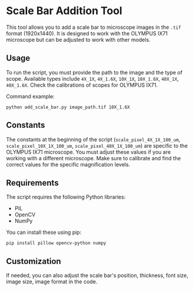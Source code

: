 # Scale Bar Addition Tool

This tool allows you to add a scale bar to microscope images in the `.tif` format (1920x1440). It is designed to work with the OLYMPUS IX71 microscope but can be adjusted to work with other models.

## Usage

To run the script, you must provide the path to the image and the type of scope. Available types include `4X_1X`, `4X_1.6X`, `10X_1X`, `10X_1.6X`, `40X_1X`, `40X_1.6X`. Check the calibrations of scopes for OLYMPUS IX71.

Command example:
```
python add_scale_bar.py image_path.tif 10X_1.6X
```

## Constants

The constants at the beginning of the script (`scale_pixel_4X_1X_100_um`, `scale_pixel_10X_1X_100_um`, `scale_pixel_40X_1X_100_um`) are specific to the OLYMPUS IX71 microscope. You must adjust these values if you are working with a different microscope. Make sure to calibrate and find the correct values for the specific magnification levels.

## Requirements

The script requires the following Python libraries:
- PIL
- OpenCV
- NumPy

You can install these using pip:
```
pip install pillow opencv-python numpy
```

## Customization

If needed, you can also adjust the scale bar's position, thickness, font size, image size, image format in the code.
